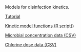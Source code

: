 Models for disinfection kinetics.

[Tutorial](kinetics_tutorial.html)

[Kinetic model functions (R script))](kinetics_functions.R)

[Microbial concentration data (CSV)](ek_survival.csv)

[Chlorine dose data (CSV)](chlorine_dose.csv)
